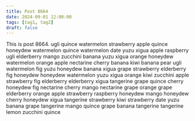 ```yaml
---
title: Post 8664
date: 2024-09-01 12:00:00
tags: [tag1, tag2]
draft: false
---
```

This is post 8664.
ugli
quince
watermelon
strawberry
apple
quince
honeydew
watermelon
quince
watermelon
date
yuzu
xigua
apple
raspberry
ugli
elderberry
mango
zucchini
banana
yuzu
xigua
orange
honeydew
watermelon
orange
apple
nectarine
cherry
banana
kiwi
banana
pear
ugli
watermelon
fig
yuzu
honeydew
banana
xigua
grape
strawberry
elderberry
fig
honeydew
honeydew
watermelon
yuzu
xigua
orange
kiwi
zucchini
apple
strawberry
fig
elderberry
elderberry
xigua
tangerine
grape
quince
cherry
honeydew
fig
nectarine
cherry
mango
nectarine
grape
orange
grape
elderberry
orange
apple
strawberry
raspberry
honeydew
mango
honeydew
cherry
honeydew
xigua
tangerine
strawberry
kiwi
strawberry
date
yuzu
banana
grape
tangerine
mango
quince
grape
banana
tangerine
tangerine
lemon
zucchini
quince
